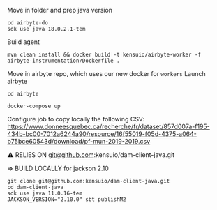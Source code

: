 Move in folder and prep java version
```
cd airbyte-do
sdk use java 18.0.2.1-tem
```

Build agent
```
mvn clean install && docker build -t kensuio/airbyte-worker -f airbyte-instrumentation/Dockerfile .
```

Move in airbyte repo, which uses our new docker for `workers`
Launch airbyte
```
cd airbyte

docker-compose up
```



Configure job to copy locally the following CSV: https://www.donneesquebec.ca/recherche/fr/dataset/857d007a-f195-434b-bc00-7012a6244a90/resource/16f55019-f05d-4375-a064-b75bce60543d/download/pf-mun-2019-2019.csv




⚠️ RELIES ON 
git@github.com:kensuio/dam-client-java.git

=> BUILD LOCALLY for jackson 2.10

```
git clone git@github.com:kensuio/dam-client-java.git
cd dam-client-java
sdk use java 11.0.16-tem 
JACKSON_VERSION="2.10.0" sbt publishM2
```